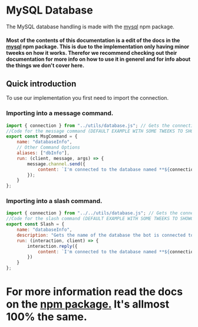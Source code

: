 # MySQL Database
The MySQL database handling is made with the [mysql](https://www.npmjs.com/package/mysql#table-of-contents) npm package.

#### Most of the contents of this documentation is a edit of the docs in the [mysql](https://www.npmjs.com/package/mysql#table-of-contents) npm package. This is due to the implementation only having minor tweeks on how it works. Therefor we recommend checking out their documentation for more info on how to use it in generel and for info about the things we don't cover here.

## Quick introduction

To use our implementation you first need to import the connection. 

### Importing into a message command.
```js
import { connection } from "../utils/database.js"; // Gets the connection to the database.
//Code for the message command (DEFAULT EXAMPLE WITH SOME TWEEKS TO SHOWCASE THE IMPORTING)
export const MsgCommand = {
    name: "databaseInfo",
    // Other Command Options
    aliases: ["dbInfo"],
    run: (client, message, args) => {
        message.channel.send({
            content: `I'm connected to the database named **${connection.config.database}**.`
        });
    }
};
```

### Importing into a slash command.
```js
import { connection } from "../../utils/database.js"; // Gets the connection to the database.
//Code for the slash command (DEFAULT EXAMPLE WITH SOME TWEEKS TO SHOWCASE THE IMPORTING)
export const Slash = {
    name: "databaseInfo",
    description: "Gets the name of the database the bot is connected to",
    run: (interaction, client) => {
        interaction.reply({
            content: `I'm connected to the database named **${connection.config.database}**.`
        })
    }
};
```

# For more information read the docs on the [npm package.](https://www.npmjs.com/package/mysql#table-of-contents) It's allmost 100% the same.
